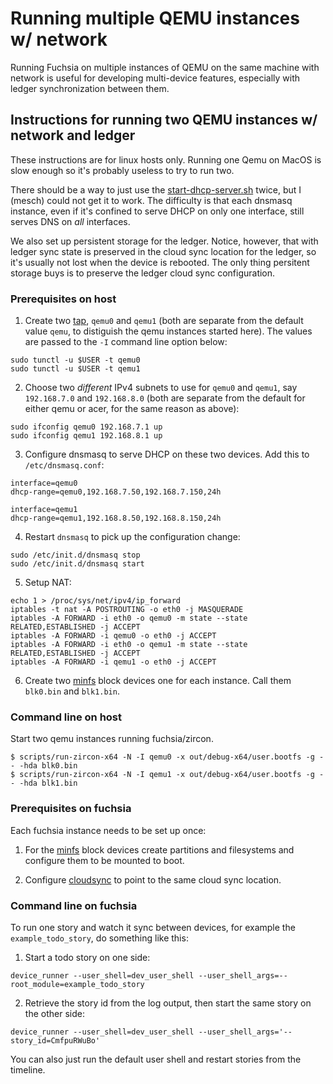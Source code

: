 # Running multiple QEMU instances w/ network

Running Fuchsia on multiple instances of QEMU on the same machine with network
is useful for developing multi-device features, especially with ledger
synchronization between them.

## Instructions for running two QEMU instances w/ network and ledger

These instructions are for linux hosts only. Running one Qemu on MacOS is slow
enough so it's probably useless to try to run two.

There should be a way to just use
the
[start-dhcp-server.sh](https://fuchsia.googlesource.com/scripts/+/master/start-dhcp-server.sh) twice,
but I (mesch) could not get it to work. The difficulty is that each dnsmasq
instance, even if it's confined to serve DHCP on only one interface, still
serves DNS on *all* interfaces.

We also set up persistent storage for the ledger. Notice, however, that with
ledger sync state is preserved in the cloud sync location for the ledger, so
it's usually not lost when the device is rebooted. The only thing persitent
storage buys is to preserve the ledger cloud sync configuration.

### Prerequisites on host

1. Create two [tap], `qemu0` and `qemu1` (both are separate from the default
value `qemu`, to distiguish the qemu instances started here). The values are
passed to the `-I` command line option below:

```
sudo tunctl -u $USER -t qemu0
sudo tunctl -u $USER -t qemu1
```

2. Choose two *different* IPv4 subnets to use for `qemu0` and `qemu1`, say
`192.168.7.0` and `192.168.8.0` (both are separate from the default for either
qemu or acer, for the same reason as above):

```
sudo ifconfig qemu0 192.168.7.1 up
sudo ifconfig qemu1 192.168.8.1 up
```

3. Configure dnsmasq to serve DHCP on these two devices. Add this to
`/etc/dnsmasq.conf`:

```
interface=qemu0
dhcp-range=qemu0,192.168.7.50,192.168.7.150,24h

interface=qemu1
dhcp-range=qemu1,192.168.8.50,192.168.8.150,24h
```

4. Restart `dnsmasq` to pick up the configuration change:

```
sudo /etc/init.d/dnsmasq stop
sudo /etc/init.d/dnsmasq start
```


5. Setup NAT:

```
echo 1 > /proc/sys/net/ipv4/ip_forward
iptables -t nat -A POSTROUTING -o eth0 -j MASQUERADE
iptables -A FORWARD -i eth0 -o qemu0 -m state --state RELATED,ESTABLISHED -j ACCEPT
iptables -A FORWARD -i qemu0 -o eth0 -j ACCEPT
iptables -A FORWARD -i eth0 -o qemu1 -m state --state RELATED,ESTABLISHED -j ACCEPT
iptables -A FORWARD -i qemu1 -o eth0 -j ACCEPT
```

6. Create two [minfs] block devices one for each instance. Call them `blk0.bin`
and `blk1.bin`.

### Command line on host

Start two qemu instances running fuchsia/zircon.

```
$ scripts/run-zircon-x64 -N -I qemu0 -x out/debug-x64/user.bootfs -g -- -hda blk0.bin
$ scripts/run-zircon-x64 -N -I qemu1 -x out/debug-x64/user.bootfs -g -- -hda blk1.bin
```

### Prerequisites on fuchsia

Each fuchsia instance needs to be set up once:

1. For the [minfs] block devices create partitions and filesystems and configure
them to be mounted to boot.

2. Configure [cloudsync] to point to the same cloud sync location.


### Command line on fuchsia

To run one story and watch it sync between devices, for example the
`example_todo_story`, do something like this:

1. Start a todo story on one side:

```
device_runner --user_shell=dev_user_shell --user_shell_args=--root_module=example_todo_story

```

2. Retrieve the story id from the log output, then start the same story on the other side:

```
device_runner --user_shell=dev_user_shell --user_shell_args='--story_id=CmfpuRWuBo'

```

You can also just run the default user shell and restart stories from the timeline.

[qemu]: https://fuchsia.googlesource.com/zircon/+/master/docs/qemu.md "QEMU"
[fuchsia]: https://fuchsia.googlesource.com/docs/+/HEAD/getting_started.md#Enabling-Network "Fuchsia Network"
[tap]: https://fuchsia.googlesource.com/zircon/+/master/docs/qemu.md#Enabling-Networking-under-QEMU-x86_64-only "TAP interfaces"
[cloudsync]: https://fuchsia.googlesource.com/ledger/+/HEAD/docs/user_guide.md#Cloud-Sync "Cloud Sync in Ledger"
[minfs]: https://fuchsia.googlesource.com/zircon/+/master/docs/minfs.md
